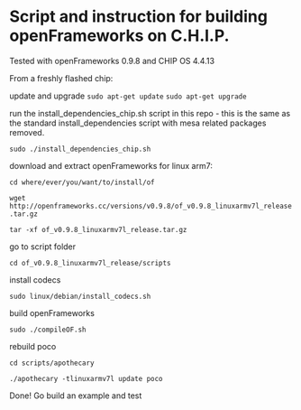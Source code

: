 # Script and instruction for building openFrameworks on C.H.I.P.
Tested with openFrameworks 0.9.8 and CHIP OS 4.4.13

From a freshly flashed chip:

update and upgrade
`sudo apt-get update`
`sudo apt-get upgrade`

run the install_dependencies_chip.sh script in this repo - this is the same as the standard install_dependencies script with mesa related packages removed.

`sudo ./install_dependencies_chip.sh`


download and extract openFrameworks for linux arm7:

`cd where/ever/you/want/to/install/of`

`wget http://openframeworks.cc/versions/v0.9.8/of_v0.9.8_linuxarmv7l_release.tar.gz`

`tar -xf of_v0.9.8_linuxarmv7l_release.tar.gz`


go to script folder 

`cd of_v0.9.8_linuxarmv7l_release/scripts`


install codecs 

`sudo linux/debian/install_codecs.sh`


build openFrameworks 

`sudo ./compileOF.sh`


rebuild poco 

`cd scripts/apothecary`

`./apothecary -tlinuxarmv7l update poco`


Done! Go build an example and test
